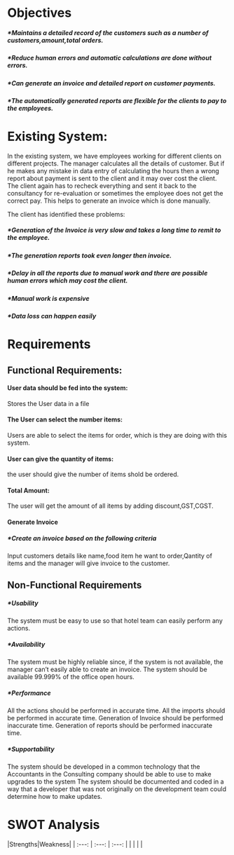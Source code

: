 # Objectives 

##### *Maintains a detailed record of the customers such as a number of customers,amount,total orders.
##### *Reduce human errors and automatic calculations are done without errors.
##### *Can generate an invoice and detailed report on customer payments.
##### *The automatically generated reports are flexible for the clients to pay to the employees.

# Existing System:

In the existing system, we have employees working for different clients on different projects. The manager calculates all the details of customer. 
But if he makes any mistake in data entry of calculating the hours then a wrong report about payment is sent to the client and it may over cost the client. The client again has to recheck everything and sent it back to the consultancy for re-evaluation or sometimes the employee does not get the correct pay. This helps to generate an invoice which is done manually.

The client has identified these problems:

##### *Generation of the Invoice is very slow and takes a long time to remit to the employee.
##### *The generation reports took even longer then invoice.
##### *Delay in all the reports due to manual work and there are possible human errors which may cost the client.
##### *Manual work is expensive
##### *Data loss can happen easily

# Requirements

## Functional Requirements:
#### User data should be fed into the system:
Stores the User data in a file

#### The User can select the number items:
Users are able to select the items for order, which is they are doing with this system.

####  User can give the quantity of items:
the user should give the number of items shold be ordered.

#### Total Amount:
The user will get the amount of all items by adding discount,GST,CGST.

#### Generate Invoice

##### *Create an invoice based on the following criteria

 Input customers details like name,food item he want to order,Qantity of items and the manager will give invoice to the customer.
 
 ## Non-Functional Requirements 

##### *Usability
  The system must be easy to use so that hotel team can easily perform any actions.
##### *Availability
  The system must be highly reliable since, if the system is not available, the manager can’t easily able to create an invoice.
  The system should be available 99.999% of the office open hours.
##### *Performance
  All the actions should be performed in accurate time.
  All the imports should be performed in accurate time.
  Generation of Invoice should be performed inaccurate time.
  Generation of reports should be performed inaccurate time.
##### *Supportability
   The system should be developed in a common technology that the Accountants in the Consulting company should be able to use to make upgrades to the system
   The system should be documented and coded in a way that a developer that was not originally on the development team could determine how to make updates.
 
# SWOT Analysis

|Strengths|Weakness|
| :---: | :---: | :---: |
|
|
|
|



